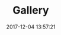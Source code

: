 ---
title: Gallery
date: 2017-12-04 13:57:21
photos:
- asset/desktop_2.png
- asset/eoaU7M.jpg
- asset/desktop.png
- asset/inkscape.svg
- asset/desain_kaos_github.svg
- asset/desain_poster_c-share.svg
---